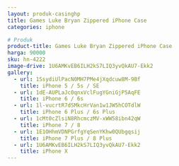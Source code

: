 ```yaml
---
layout: produk-casinghp
title: Games Luke Bryan Zippered iPhone Case
categories: iphone

# Produk
product-title: Games Luke Bryan Zippered iPhone Case
harga: 90000
sku: hn-4222
image-drive: 1U6AMKvEB6ILH2kS7LIQ3yvQkAU7-Ekk2
gallery:
  - url: 1SsydiUlPacN0MH7PMe4jXqdcuw8M-9Bf
    title: iPhone 5 / 5s / SE
  - url: 1dE-AUPLaJc0qnxVclFugYGniGjP5AqFE
    title: iPhone 6 / 6s
  - url: 1l-vucrtR7dSMkcHrVan1w1JW5hCOTdlW
    title: iPhone 6 Plus / 6s Plus
  - url: 1cMt0cZlsiN8RhcmczMV-xWW58ibn42qW
    title: iPhone 7 / 8
  - url: 1E1OHhmVDNPGrfgYqSenYKhw0QUbgqsij
    title: iPhone 7 Plus / 8 Plus
  - url: 1U6AMKvEB6ILH2kS7LIQ3yvQkAU7-Ekk2
    title: iPhone X
---
```

